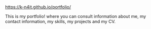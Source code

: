 https://k-n4it.github.io/portfolio/

This is my portfolio! where you can consult information about me, my contact information, my skills, my projects and my CV.
